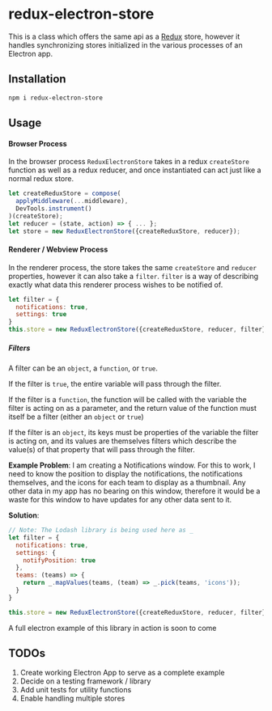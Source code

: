 # redux-electron-store

This is a class which offers the same api as a [Redux](https://github.com/rackt/redux/) store, however it handles synchronizing stores initialized in the various processes of an Electron app.

## Installation
```bash
npm i redux-electron-store
```

## Usage

#### Browser Process

In the browser process `ReduxElectronStore` takes in a redux `createStore` function as well as a redux reducer, and once instantiated can act just like a normal redux store.

```javascript
let createReduxStore = compose(
  applyMiddleware(...middleware),
  DevTools.instrument()
)(createStore);
let reducer = (state, action) => { ... };
let store = new ReduxElectronStore({createReduxStore, reducer});
```

#### Renderer / Webview Process

In the renderer process, the store takes the same `createStore` and `reducer` properties, however it can also take a `filter`.  `filter` is a way of describing exactly what data this renderer process wishes to be notified of.

```javascript
let filter = {
  notifications: true,
  settings: true
}
this.store = new ReduxElectronStore({createReduxStore, reducer, filter});
```

##### Filters

A filter can be an `object`, a `function`, or `true`.

If the filter is `true`, the entire variable will pass through the filter.

If the filter is a `function`, the function will be called with the variable the filter is acting on as a parameter, and the return value of the function must itself be a filter (either an `object` or `true`)

If the filter is an `object`, its keys must be properties of the variable the filter is acting on, and its values are themselves filters which describe the value(s) of that property that will pass through the filter.

**Example Problem**: I am creating a Notifications window.  For this to work, I need to know the position to display the notifications, the notifications themselves, and the icons for each team to display as a thumbnail.  Any other data in my app has no bearing on this window, therefore it would be a waste for this window to have updates for any other data sent to it.

**Solution**:
```javascript
// Note: The Lodash library is being used here as _
let filter = {
  notifications: true,
  settings: {
    notifyPosition: true
  },
  teams: (teams) => {
    return _.mapValues(teams, (team) => _.pick(teams, 'icons'));
  }
}

this.store = new ReduxElectronStore({createReduxStore, reducer, filter});
```

A full electron example of this library in action is soon to come


## TODOs

1. Create working Electron App to serve as a complete example
2. Decide on a testing framework / library
3. Add unit tests for utility functions
4. Enable handling multiple stores
